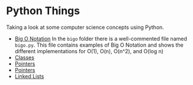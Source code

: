 # Python Things

Taking a look at some computer science concepts using Python.


- [Big O Notation][bigo]
   In the ```bigo``` folder there is a well-commented file named ```bigo.py```. This file contains
   examples of Big O Notation and shows the different implementations for O(1), O(n), O(n^2), and  O(log n)
- [Classes][classes]
- [Pointers][pointers]
- [Pointers][pointers]
- [Linked Lists][linkedlists]

[pointers]: https://chuxorg.github.io/datastructures-py/pointers/
[classes]: https://chuxorg.github.io/datastructures-py/classes/
[bigo]: https://chuxorg.github.io/datastructures-py/bigo/
[linkedlists]: https://chuxorg.github.io/datastructures-py/linked_lists/